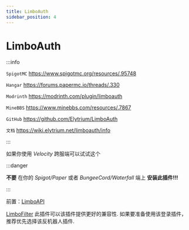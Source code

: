 ```yaml
---
title: LimboAuth
sidebar_position: 4
---
```


# LimboAuth

:::info

`SpigotMC` https://www.spigotmc.org/resources/.95748

`Hangar` https://forums.papermc.io/threads/.330

`Modrinth` https://modrinth.com/plugin/limboauth

`MineBBS` https://www.minebbs.com/resources/.7867

`GitHub` https://github.com/Elytrium/LimboAuth

`文档` https://wiki.elytrium.net/limboauth/info

:::

如果你使用 *Velocity* 跨服端可以试试这个

:::danger

**不要** 在你的 *Spigot/Paper* 或者 *BungeeCord/Waterfall* 端上 **安装此插件!!!**

:::

前置：[LimboAPI](https://github.com/Elytrium/LimboAPI)

[LimboFilter](https://github.com/Elytrium/LimboFilter) 此插件可以该插件提供更好的兼容性. 如果要准备使用该登录插件， 推荐优先选择该反机器人插件.
